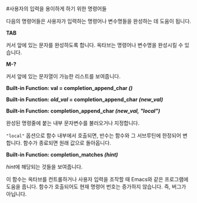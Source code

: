 #사용자의 입력을 용이하게 하기 위한 명령어들

다음의 명령어들은 사용자가 입력하는 명령어나 변수명들을 완성하는 데 도움이 됩니다.

**TAB**

 커서 앞에 있는 문자를 완성하도록 합니다. 옥타브는 명령어나 변수명을 완성시킬 수 있습니다.

**M-?**

 커서 앞에 있는 문자열이 가능한 리스트를 보여줍니다.


**Built-in Function: val = completion_append_char *()***

**Built-in Function: *old_val* = completion_append_char *(new_val)***

**Built-in Function: completion_append_char *(new_val, "local")***

완성된 명령줄에 붙는 내부 문자변수를 불러오거나 지정합니다.

`"local"` 옵션으로 함수 내부에서 호출되면, 반수는 함수와 그 서브루틴에 한정되어 변합니다. 함수가 종료되면 원래 값으로 돌아옵니다.

**Built-in Function: completion_matches *(hint)***

*hint*에 해당되는 것들을 보여줍니다.

이 함수는 옥타브를 컨트롤하거나 사용자 입력을 조작할 때 Emacs와 같은 프로그램에 도움을 줍니다. 함수가 호출되어도 현재 명령어 번호는 증가하지 않습니다. 즉, 버그가 아닙니다.
